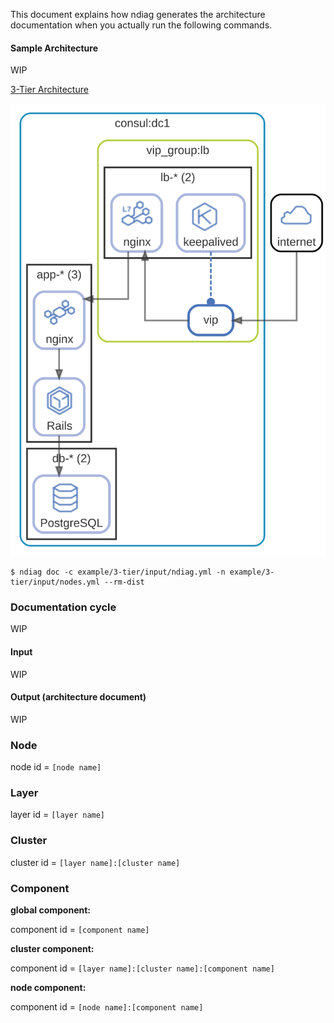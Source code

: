 This document explains how ndiag generates the architecture documentation when you actually run the following commands.

#### Sample Architecture

WIP

[3-Tier Architecture](/example/3-tier/output/README.md)

![3tier](/example/3-tier/output/diagram-overview.svg)

``` console
$ ndiag doc -c example/3-tier/input/ndiag.yml -n example/3-tier/input/nodes.yml --rm-dist
```

### Documentation cycle

WIP

#### Input

WIP

#### Output (architecture document)

WIP

### Node

node id = `[node name]`

### Layer

layer id = `[layer name]`

### Cluster

cluster id = `[layer name]:[cluster name]`

### Component

**global component:**

component id = `[component name]`

**cluster component:**

component id = `[layer name]:[cluster name]:[component name]`

**node component:**

component id = `[node name]:[component name]`
